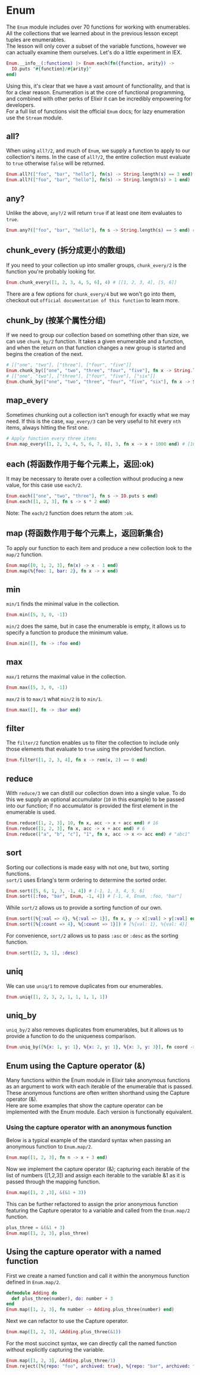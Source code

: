 # Enum
The `Enum` module includes over 70 functions for working with enumerables. All the collections that we learned about in
the previous lesson except tuples are enumerables.  
The lesson will only cover a subset of the variable functions, however we can actually examine them ourselves. Let's do 
a little experiment in IEX.
```elixir
Enum.__info__(:functions) |> Enum.each(fn({function, arity}) ->
  IO.puts "#{function}/#{arity}"
end)
```
Using this, it's clear that we have a vast amount of functionality, and that is for a clear reason. Enumeration is at the
core of functional programming, and combined with other perks of Elixir it can be incredibly empowering for developers.  
For a full list of functions visit the official `Enum` docs; for lazy enumeration use the `Stream` module.

## all?
When using `all?/2`, and much of `Enum`, we supply a function to apply to our collection's items. In the case of `all?/2`,
the entire collection must evaluate to `true` otherwise `false` will be returned.
```elixir
Enum.all?(["foo", "bar", "hello"], fn(s) -> String.length(s) == 3 end) # false
Enum.all?(["foo", "bar", "hello"], fn(s) -> String.length(s) > 1 end)  # true
```

## any?
Unlike the above, `any?/2` will return `true` if at least one item evaluates to `true`.
```elixir
Enum.any?(["foo", "bar", "hello"], fn s -> String.length(s) == 5 end) # true
```

## chunk_every (拆分成更小的数组)
If you need to your collection up into smaller groups, `chunk_every/2` is the function you're probably looking for.
```elixir
Enum.chunk_every([1, 2, 3, 4, 5, 6], 4) # [[1, 2, 3, 4], [5, 6]]
```
There are a few options for `chunk_every/4` but we won't go into them, checkout out `official documentation of this function` 
to learn more.

## chunk_by (按某个属性分组)
If we need to group our collection based on something other than size, we can use `chunk_by/2` function. It takes a given
enumerable and a function, and when the return on that function changes a new group is started and begins the creation of the next.
```elixir
# [["one", "two"], ["three"], ["four", "five"]]
Enum.chunk_by(["one", "two", "three", "four", "five"], fn x -> String.length(x) end) 
# [["one", "two"], ["three"], ["four", "five"], ["six"]]
Enum.chunk_by(["one", "two", "three", "four", "five", "six"], fn x -> String.length(x) end) 
```

## map_every
Sometimes chunking out a collection isn't enough for exactly what we may need. If this is the case, `map_every/3` can be 
very useful to hit every `nth` items, always hitting the first one.
```elixir
# Apply function every three items
Enum.map_every([1, 2, 3, 4, 5, 6, 7, 8], 3, fn x -> x + 1000 end) # [1001, 2, 3, 1004, 5, 6, 1007, 8]
```

## each (将函数作用于每个元素上，返回:ok)
It may be necessary to iterate over a collection without producing a new value, for this case use `each/2`.
```elixir
Enum.each(["one", "two", "three"], fn s -> IO.puts s end)
Enum.each([1, 2, 3], fn s -> s * 2 end)
```
Note: The `each/2` function does return the atom `:ok`.

## map (将函数作用于每个元素上，返回新集合)
To apply our function to each item and produce a new collection look to the `map/2` function.
```elixir
Enum.map([0, 1, 2, 3], fn(x) -> x - 1 end)
Enum.map(%{foo: 1, bar: 2}, fn x -> x end)
```

## min
`min/1` finds the minimal value in the collection.
```elixir
Enum.min([5, 3, 0, -1])
```
`min/2` does the same, but in case the enumerable is empty, it allows us to specify a function to produce the minimum value.
```elixir
Enum.min([], fn -> :foo end)
```

## max
`max/1` returns the maximal value in the collection.
```elixir
Enum.max([5, 3, 0, -1])
```
`max/2` is to `max/1` what `min/2` is to `min/1`.
```elixir
Enum.max([], fn -> :bar end)
```

## filter
The `filter/2` function enables us to filter the collection to include only those elements that evaluate to `true` using the provided function.
```elixir
Enum.filter([1, 2, 3, 4], fn x -> rem(x, 2) == 0 end)
```

## reduce
With `reduce/3` we can distill our collection down into a single value. To do this we supply an optional accumulator (`10`
in this example) to be passed into our function; if no accumulator is provided the first element in the enumerable is used.
```elixir
Enum.reduce([1, 2, 3], 10, fn x, acc -> x + acc end) # 16
Enum.reduce([1, 2, 3], fn x, acc -> x + acc end) # 6
Enum.reduce(["a", "b", "c"], "1", fn x, acc -> x <> acc end) # "abc1"
```

## sort
Sorting our collections is made easy with not one, but two, sorting functions.  
`sort/1` uses Erlang's term ordering to determine the sorted order.
```elixir
Enum.sort([5, 6, 1, 3, -1, 4]) # [-1, 1, 3, 4, 5, 6]
Enum.sort([:foo, "bar", Enum, -1, 4]) # [-1, 4, Enum, :foo, "bar"]
```
While `sort/2` allows us to provide a sorting function of our own.
```elixir
Enum.sort([%{:val => 4}, %{:val => 1}], fn x, y -> x[:val] > y[:val] end) # [%{val: 4}, %{val: 1}]
Enum.sort([%{:count => 4}, %{:count => 1}]) # [%{val: 1}, %{val: 4}]
```
For convenience, `sort/2` allows us to pass `:asc` or `:desc` as the sorting function.
```elixir
Enum.sort([2, 3, 1], :desc)
```

## uniq
We can use `uniq/1` to remove duplicates from our enumerables.
```elixir
Enum.uniq([1, 2, 3, 2, 1, 1, 1, 1, 1])
```

## uniq_by
`uniq_by/2` also removes duplicates from enumerables, but it allows us to provide a function to do the uniqueness comparison.
```elixir
Enum.uniq_by([%{x: 1, y: 1}, %{x: 2, y: 1}, %{x: 3, y: 3}], fn coord -> coord.y end)
```
## Enum using the Capture operator (&)
Many functions within the Enum module in Elixir take anonymous functions as an argument to work with each iterable of the
enumerable that is passed.  
These anonymous functions are often written shorthand using the Capture operator (&).  
Here are some examples that show the capture operator can be implemented with the Enum module. Each version is functionally equivalent.
### Using the capture operator with an anonymous function
Below is a typical example of the standard syntax when passing an anonymous function to `Enum.map/2`.
```elixir
Enum.map([1, 2, 3], fn n -> x + 3 end)
```
Now we implement the capture operator (&); capturing each iterable of the list of numbers ([1,2,3]) and assign each iterable
to the variable &1 as it is passed through the mapping function.
```elixir
Enum.map([1, 2 ,3], &(&1 + 3))
```
This can be further refactored to assign the prior anonymous function featuring the Capture operator to a variable and called
from the `Enum.map/2` function.
```elixir
plus_three = &(&1 + 3)
Enum.map([1, 2, 3], plus_three)
```
## Using the capture operator with a named function
First we create a named function and call it within the anonymous function defined in `Enum.map/2`.
```elixir
defmodule Adding do
  def plus_three(number), do: number + 3
end
Enum.map([1, 2, 3], fn number -> Adding.plus_three(number) end)
```
Next we can refactor to use the Capture operator.
```elixir
Enum.map([1, 2, 3], &Adding.plus_three(&1))
```
For the most succinct syntax, we can directly call the named function without explicitly capturing the variable.
```elixir
Enum.map([1, 2, 3], &Adding.plus_three/1)
Enum.reject([%{repo: "foo", archived: true}, %{repo: "bar", archived: false}, %{repo: "baz", archived: false}], fn repo -> repo.archived end)
```